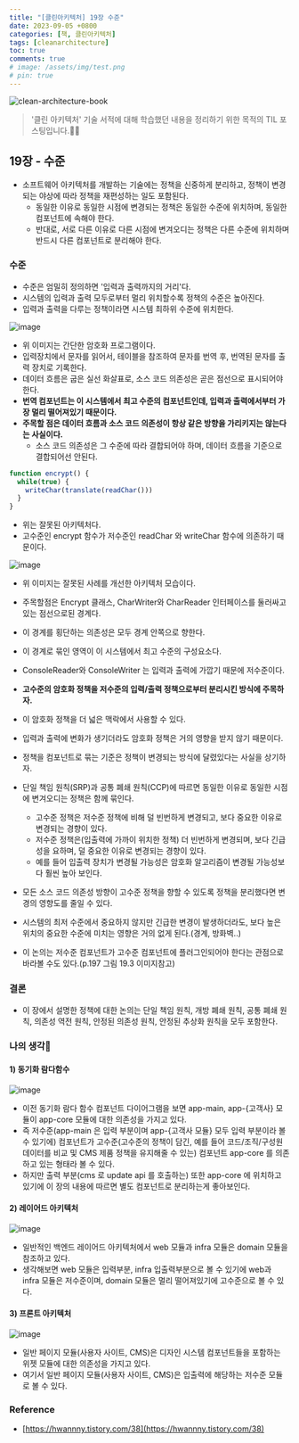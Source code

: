 ```yaml
---
title: "[클린아키텍처] 19장 수준"
date: 2023-09-05 +0800
categories: [책, 클린아키텍처]
tags: [cleanarchitecture]
toc: true
comments: true
# image: /assets/img/test.png
# pin: true
---
```


![clean-architecture-book](https://github.com/jeonyoungho/jeonyoungho.github.io/assets/44339530/5d90a988-4e1c-4f9c-b36b-28755aef9fff)

> '클린 아키텍처' 기술 서적에 대해 학습했던 내용을 정리하기 위한 목적의 TIL 포스팅입니다.🙆‍♂️

## 19장 - 수준

- 소프트웨어 아키텍처를 개발하는 기술에는 정책을 신중하게 분리하고, 정책이 변경되는 야상에 따라 정책을 재편성하는 일도 포함된다.
  - 동일한 이유로 동일한 시점에 변경되는 정책은 동일한 수준에 위치하며, 동일한 컴포넌트에 속해야 한다.
  - 반대로, 서로 다른 이유로 다른 시점에 변겨오디는 정책은 다른 수준에 위치하며 반드시 다른 컴포넌트로 분리해야 한다.

### 수준
- 수준은 엄밀히 정의하면 '입력과 출력까지의 거리'다.
- 시스템의 입력과 출력 모두로부터 멀리 위치할수록 정책의 수준은 높아진다.
- 입력과 출력을 다루는 정책이라면 시스템 최하위 수준에 위치한다.

![image](https://github.com/jeonyoungho/jeonyoungho.github.io/assets/44339530/4be14e4a-fa88-464b-83a3-b19c39066f05)

- 위 이미지는 간단한 암호화 프로그램이다.
- 입력장치에서 문자를 읽어서, 테이블을 참조하여 문자를 번역 후, 번역된 문자를 출력 장치로 기록한다.
- 데이터 흐름은 굽은 실선 화살표로, 소스 코드 의존성은 곧은 점선으로 표시되어야 한다.
- <b>번역 컴포넌트는 이 시스템에서 최고 수준의 컴포넌트인데, 입력과 출력에서부터 가장 멀리 떨어져있기 때문이다.</b>
- <b>주목할 점은 데이터 흐름과 소스 코드 의존성이 항상 같은 방향을 가리키지는 않는다는 사실이다.</b>
  - 소스 코드 의존성은 그 수준에 따라 결합되어야 하며, 데이터 흐름을 기준으로 결합되어선 안된다.

```javascript
function encrypt() {
  while(true) {
    writeChar(translate(readChar()))
  } 
}
```

- 위는 잘못된 아키텍처다.
- 고수준인 encrypt 함수가 저수준인 readChar 와 writeChar 함수에 의존하기 때문이다.

![image](https://github.com/jeonyoungho/jeonyoungho.github.io/assets/44339530/aa754bab-aa75-4d95-87d1-7a594cfce3cf)

- 위 이미지는 잘못된 사례를 개선한 아키텍처 모습이다.
- 주목할점은 Encrypt 클래스, CharWriter와 CharReader 인터페이스를 둘러싸고 있는 점선으로된 경계다.
- 이 경계를 횡단하는 의존성은 모두 경계 안쪽으로 향한다.
- 이 경계로 묶인 영역이 이 시스템에서 최고 수준의 구성요소다.
- ConsoleReader와 ConsoleWriter 는 입력과 출력에 가깝기 때문에 저수준이다.
- <b>고수준의 암호화 정책을 저수준의 입력/출력 정책으로부터 분리시킨 방식에 주목하자.</b>
- 이 암호화 정책을 더 넓은 맥락에서 사용할 수 있다.
- 입력과 출력에 변화가 생기더라도 암호화 정책은 거의 영향을 받지 않기 때문이다.

- 정책을 컴포넌트로 묶는 기준은 정책이 변경되는 방식에 달렸있다는 사실을 상기하자.
- 단일 책임 원칙(SRP)과 공통 폐쇄 원칙(CCP)에 따르면 동일한 이유로 동일한 시점에 변겨오디는 정책은 함께 묶인다.
  - 고수준 정책은 저수준 정책에 비해 덜 빈번하게 변경되고, 보다 중요한 이유로 변경되는 경향이 있다.
  - 저수준 정책은(입출력에 가까이 위치한 정책) 더 빈번하게 변경되며, 보다 긴급성을 요하며, 덜 중요한 이유로 변경되는 경향이 있다.
  - 예를 들어 입출력 장치가 변경될 가능성은 암호화 알고리즘이 변경될 가능성보다 훨씬 높아 보인다.
- 모든 소스 코드 의존성 방향이 고수준 정책을 향할 수 있도록 정책을 분리했다면 변경의 영향도를 줄일 수 있다.
- 시스템의 최저 수준에서 중요하지 않지만 긴급한 변경이 발생하더라도, 보다 높은 위치의 중요한 수준에 미치는 영향은 거의 없게 된다.(경계, 방화벽..)
- 이 논의는 저수준 컴포넌트가 고수준 컴포넌트에 플러그인되어야 한다는 관점으로 바라볼 수도 있다.(p.197 그림 19.3 이미지참고)

### 결론
- 이 장에서 설명한 정책에 대한 논의는 단일 책임 원칙, 개방 폐쇄 원칙, 공통 폐쇄 원칙, 의존성 역전 원칙, 안정된 의존성 원칙, 안정된 추상화 원칙을 모두 포함한다.

### 나의 생각🙌

#### 1) 동기화 람다함수

![image](https://github.com/jeonyoungho/jeonyoungho.github.io/assets/44339530/80dc27ce-f806-48e9-938c-d28ce08f71d5)

- 이전 동기화 람다 함수 컴포넌트 다이어그램을 보면 app-main, app-{고객사} 모듈이 app-core 모듈에 대한 의존성을 가지고 있다.
- 즉 저수준(app-main 은 입력 부분이며 app-{고객사 모듈} 모두 입력 부분이라 볼 수 있기에) 컴포넌트가 고수준(고수준의 정책이 담긴, 예를 들어 코드/조직/구성원 데이터를 비교 및 CMS 제품 정책을 유지해줄 수 있는) 컴포넌트 app-core 를 의존하고 있는 형태라 볼 수 있다.
- 하지만 출력 부분(cms 로 update api 를 호출하는) 또한 app-core 에 위치하고 있기에 이 장의 내용에 따르면 별도 컴포넌트로 분리하는게 좋아보인다.


#### 2) 레이어드 아키텍처

![image](https://github.com/jeonyoungho/jeonyoungho.github.io/assets/44339530/be5ed0be-372f-4041-be93-3fe94ee86016)

- 일반적인 백엔드 레이어드 아키텍처에서 web 모듈과 infra 모듈은 domain 모듈을 참조하고 있다.
- 생각해보면 web 모듈은 입력부분, infra 입출력부분으로 볼 수 있기에 web과 infra 모듈은 저수준이며, domain 모듈은 멀리 떨어져있기에 고수준으로 볼 수 있다.

#### 3) 프론트 아키텍처

![image](https://github.com/jeonyoungho/jeonyoungho.github.io/assets/44339530/a0e382f2-d95b-4265-9f87-844816801aef)

- 일반 페이지 모듈(사용자 사이트, CMS)은 디자인 시스템 컴포넌트들을 포함하는 위젯 모듈에 대한 의존성을 가지고 있다.
- 여기서 일반 페이지 모듈(사용자 사이트, CMS)은 입출력에 해당하는 저수준 모듈로 볼 수 있다.

### Reference
- [https://hwannny.tistory.com/38](https://hwannny.tistory.com/38)